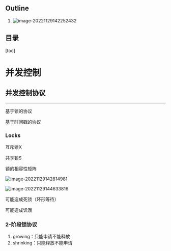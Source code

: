 ## Outline

1. ![image-20221129142252432](https://wangleidetuchuang.oss-cn-beijing.aliyuncs.com/img/image-20221129142252432.png)

## 目录

[toc]





# 并发控制

## 并发控制协议

---

基于锁的协议

基于时间戳的协议

### Locks

互斥锁X

共享锁S

锁的相容性矩阵

![image-20221129142814981](https://wangleidetuchuang.oss-cn-beijing.aliyuncs.com/img/image-20221129142814981.png)



![image-20221129144633816](https://wangleidetuchuang.oss-cn-beijing.aliyuncs.com/img/image-20221129144633816.png)

可能造成死锁（环形等待）

可能造成饥饿



### 2-阶段锁协议

1. growing：只能申请不能释放
2. shrinking：只能释放不能申请

